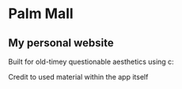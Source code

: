 # Palm Mall
## My personal website

Built for old-timey questionable aesthetics using c:

Credit to used material within the app itself
